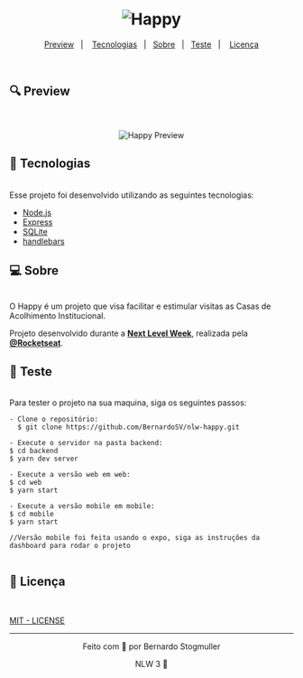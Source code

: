 <h1 align="center">
    <img alt="Happy" title="Happy" src=".github/img/happy.png" />
</h1>

<p align="center">
  <a href="#-preview">Preview</a>&nbsp;&nbsp;&nbsp;|&nbsp;&nbsp;&nbsp;
  <a href="#-tecnologias">Tecnologias</a>&nbsp;&nbsp;&nbsp;|&nbsp;&nbsp;&nbsp;<a href="#-sobre">Sobre</a>&nbsp;&nbsp;&nbsp;|&nbsp;&nbsp;&nbsp;<a href="#-Teste">Teste</a>&nbsp;&nbsp;&nbsp;|&nbsp;&nbsp;&nbsp;
  <a href="#-licença">Licença</a>
</p>

<br>

## 🔍 Preview

</br>
<p align="center">
  <img alt="Happy Preview" title="Happy Preview" src=".github/img/happy2.gif" />
</p>

## 🚀 Tecnologias

</br>
Esse projeto foi desenvolvido utilizando as seguintes tecnologias:

- [Node.js](https://nodejs.org/en/)
- [Express](https://expressjs.com/pt-br/)
- [SQLite](https://www.sqlite.org/index.html)
- [handlebars](https://handlebarsjs.com/)

## 💻 Sobre

</br>
O Happy é um projeto que visa facilitar e estimular visitas as Casas de Acolhimento Institucional.
</br>

Projeto desenvolvido durante a **[Next Level Week](https://nextlevelweek.com/)**, realizada pela **[@Rocketseat](https://github.com/Rocketseat)**.

## 🧪 Teste

</br>
Para tester o projeto na sua maquina, siga os seguintes passos:

```
- Clone o repositório:
  $ git clone https://github.com/BernardoSV/nlw-happy.git

- Execute o servidor na pasta backend:
$ cd backend
$ yarn dev server

- Execute a versão web em web:
$ cd web
$ yarn start

- Execute a versão mobile em mobile:
$ cd mobile
$ yarn start

//Versão mobile foi feita usando o expo, siga as instruções da dashboard para rodar o projeto


```

## 📝 Licença

</br>

[MIT - LICENSE](LICENSE.md)

---

<p align="center">Feito com  💜 por Bernardo Stogmuller</p>
<p align="center">NLW 3 🚀</p>
